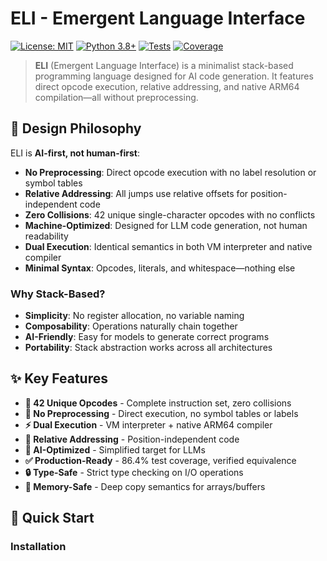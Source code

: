 # ELI - Emergent Language Interface

[![License: MIT](https://img.shields.io/badge/License-MIT-yellow.svg)](LICENSE)
[![Python 3.8+](https://img.shields.io/badge/python-3.8+-blue.svg)](https://www.python.org/downloads/)
[![Tests](https://img.shields.io/badge/tests-10%20passing-brightgreen.svg)]()
[![Coverage](https://img.shields.io/badge/coverage-86.4%25-green.svg)]()

> **ELI** (Emergent Language Interface) is a minimalist stack-based programming language designed for AI code generation. It features direct opcode execution, relative addressing, and native ARM64 compilation—all without preprocessing.

## 🎯 Design Philosophy

ELI is **AI-first, not human-first**:

- **No Preprocessing**: Direct opcode execution with no label resolution or symbol tables
- **Relative Addressing**: All jumps use relative offsets for position-independent code
- **Zero Collisions**: 42 unique single-character opcodes with no conflicts
- **Machine-Optimized**: Designed for LLM code generation, not human readability
- **Dual Execution**: Identical semantics in both VM interpreter and native compiler
- **Minimal Syntax**: Opcodes, literals, and whitespace—nothing else

### Why Stack-Based?

- **Simplicity**: No register allocation, no variable naming
- **Composability**: Operations naturally chain together
- **AI-Friendly**: Easy for models to generate correct programs
- **Portability**: Stack abstraction works across all architectures

## ✨ Key Features

- **🔢 42 Unique Opcodes** - Complete instruction set, zero collisions
- **🚫 No Preprocessing** - Direct execution, no symbol tables or labels
- **⚡ Dual Execution** - VM interpreter + native ARM64 compiler
- **📍 Relative Addressing** - Position-independent code
- **🤖 AI-Optimized** - Simplified target for LLMs
- **✅ Production-Ready** - 86.4% test coverage, verified equivalence
- **🔒 Type-Safe** - Strict type checking on I/O operations
- **💾 Memory-Safe** - Deep copy semantics for arrays/buffers

## 🚀 Quick Start

### Installation

